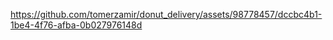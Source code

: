 


https://github.com/tomerzamir/donut_delivery/assets/98778457/dccbc4b1-1be4-4f76-afba-0b027976148d

